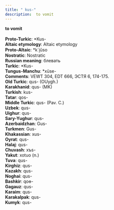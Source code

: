 ```yaml
---
title: " kus-"
description:  to vomit
---
```

<strong> to vomit</strong><br><br>
<strong>Proto-Turkic</strong>:  *Kus-<br>
<strong>Altaic etymology</strong>:  Altaic etymology<br>
<strong> Proto-Altaic</strong>:  *k`i̯ŭso<br>
<strong>Nostratic</strong>:  Nostratic<br>
<strong>Russian meaning</strong>:  блевать<br>
<strong>Turkic</strong>:  *Kus-<br>
<strong>Tungus-Manchu</strong>:  *xüse-<br>
<strong>Comments</strong>:  VEWT 304, EDT 666, ЭСТЯ 6, 174-175.<br>
<strong>Old Turkic</strong>:  qus- (OUygh.)<br>
<strong>Karakhanid</strong>:  qus- (MK)<br>
<strong>Turkish</strong>:  kus-<br>
<strong>Tatar</strong>:  qos-<br>
<strong>Middle Turkic</strong>:  qus- (Pav. C.)<br>
<strong>Uzbek</strong>:  qus-<br>
<strong>Uighur</strong>:  qus-<br>
<strong>Sary-Yughur</strong>:  qus-<br>
<strong>Azerbaidzhan</strong>:  Gus-<br>
<strong>Turkmen</strong>:  Gus-<br>
<strong>Khakassian</strong>:  xus-<br>
<strong>Oyrat</strong>:  qus-<br>
<strong>Halaj</strong>:  qus-<br>
<strong>Chuvash</strong>:  xъs-<br>
<strong>Yakut</strong>:  xotuo (n.)<br>
<strong>Tuva</strong>:  qus-<br>
<strong>Kirghiz</strong>:  qus-<br>
<strong>Kazakh</strong>:  qus-<br>
<strong>Noghai</strong>:  qus-<br>
<strong>Bashkir</strong>:  qoɵ-<br>
<strong>Gagauz</strong>:  qus-<br>
<strong>Karaim</strong>:  qus-<br>
<strong>Karakalpak</strong>:  qus-<br>
<strong>Kumyk</strong>:  qus-<br>


